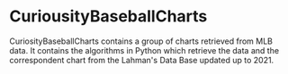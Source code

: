 # CuriousityBaseballCharts
CuriosityBaseballCharts contains a group of charts retrieved from MLB data. It contains the algorithms in Python which retrieve the data and the correspondent chart from the Lahman's Data Base updated up to 2021.
